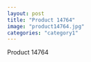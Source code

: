 ```yaml
---
layout: post
title: "Product 14764"
image: "product14764.jpg"
categories: "category1"
---
```

Product 14764
